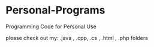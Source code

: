 # Personal-Programs
Programming Code for Personal Use

please check out my: .java , .cpp, .cs , .html , .php folders
